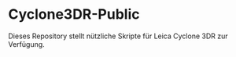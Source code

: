 # Cyclone3DR-Public
Dieses Repository stellt nützliche Skripte für Leica Cyclone 3DR zur Verfügung.  
